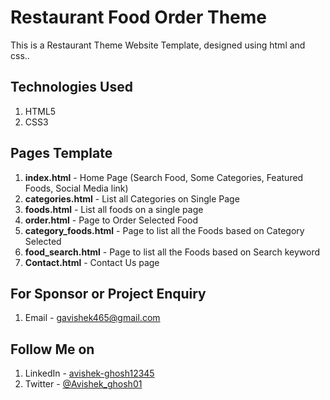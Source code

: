 # Restaurant Food Order Theme
This is a Restaurant Theme Website Template, designed using html and css..

## Technologies Used
1. HTML5
2. CSS3


## Pages Template
1. **index.html** - Home Page (Search Food, Some Categories, Featured Foods, Social Media link)
2. **categories.html** - List all Categories on Single Page
3. **foods.html** - List all foods on a single page
4. **order.html** - Page to Order Selected Food
5. **category_foods.html** - Page to list all the Foods based on Category Selected
6. **food_search.html** - Page to list all the Foods based on Search keyword
7. **Contact.html** - Contact Us page 


## For Sponsor or Project Enquiry
1. Email - gavishek465@gmail.com


## Follow Me on
1. LinkedIn - [avishek-ghosh12345](https://www.linkedin.com/in/avishek-ghosh12345/ "Avishek Ghosh on LinkedIn")
5. Twitter - [@Avishek_ghosh01](https://twitter.com/Avishek_ghosh01 "Avishek Ghosh on Twitter")
